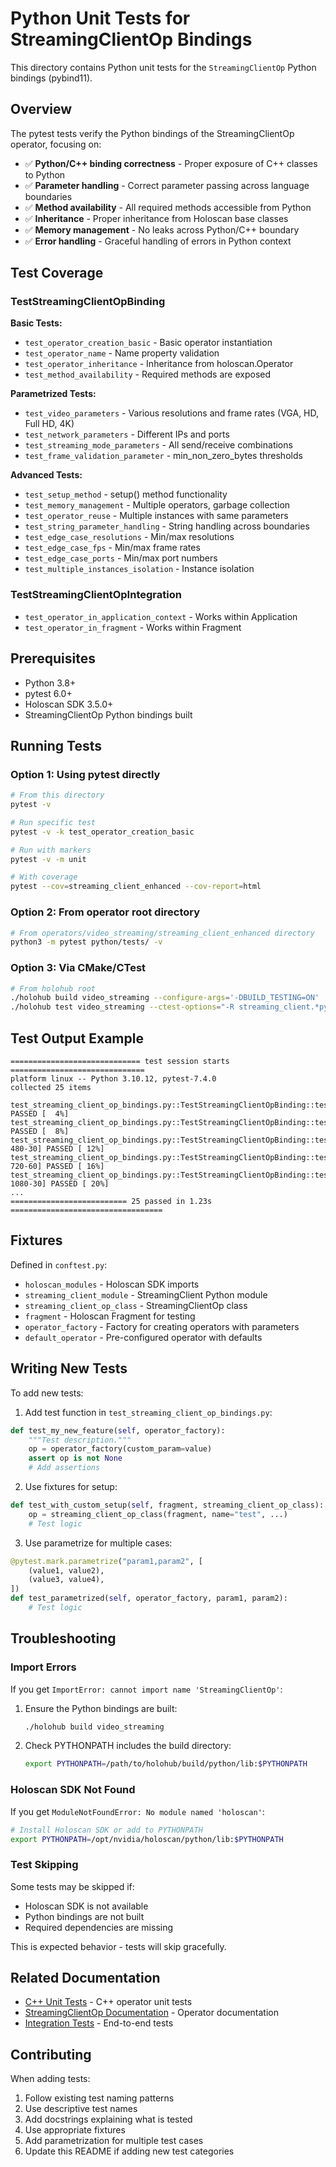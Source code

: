 # Python Unit Tests for StreamingClientOp Bindings

This directory contains Python unit tests for the `StreamingClientOp` Python bindings (pybind11).

## Overview

The pytest tests verify the Python bindings of the StreamingClientOp operator, focusing on:

- ✅ **Python/C++ binding correctness** - Proper exposure of C++ classes to Python
- ✅ **Parameter handling** - Correct parameter passing across language boundaries  
- ✅ **Method availability** - All required methods accessible from Python
- ✅ **Inheritance** - Proper inheritance from Holoscan base classes
- ✅ **Memory management** - No leaks across Python/C++ boundary
- ✅ **Error handling** - Graceful handling of errors in Python context

## Test Coverage

### TestStreamingClientOpBinding

**Basic Tests:**
- `test_operator_creation_basic` - Basic operator instantiation
- `test_operator_name` - Name property validation
- `test_operator_inheritance` - Inheritance from holoscan.Operator
- `test_method_availability` - Required methods are exposed

**Parametrized Tests:**
- `test_video_parameters` - Various resolutions and frame rates (VGA, HD, Full HD, 4K)
- `test_network_parameters` - Different IPs and ports
- `test_streaming_mode_parameters` - All send/receive combinations
- `test_frame_validation_parameter` - min_non_zero_bytes thresholds

**Advanced Tests:**
- `test_setup_method` - setup() method functionality
- `test_memory_management` - Multiple operators, garbage collection
- `test_operator_reuse` - Multiple instances with same parameters
- `test_string_parameter_handling` - String handling across boundaries
- `test_edge_case_resolutions` - Min/max resolutions
- `test_edge_case_fps` - Min/max frame rates
- `test_edge_case_ports` - Min/max port numbers
- `test_multiple_instances_isolation` - Instance isolation

### TestStreamingClientOpIntegration

- `test_operator_in_application_context` - Works within Application
- `test_operator_in_fragment` - Works within Fragment

## Prerequisites

- Python 3.8+
- pytest 6.0+
- Holoscan SDK 3.5.0+
- StreamingClientOp Python bindings built

## Running Tests

### Option 1: Using pytest directly

```bash
# From this directory
pytest -v

# Run specific test
pytest -v -k test_operator_creation_basic

# Run with markers
pytest -v -m unit

# With coverage
pytest --cov=streaming_client_enhanced --cov-report=html
```

### Option 2: From operator root directory

```bash
# From operators/video_streaming/streaming_client_enhanced directory
python3 -m pytest python/tests/ -v
```

### Option 3: Via CMake/CTest

```bash
# From holohub root
./holohub build video_streaming --configure-args='-DBUILD_TESTING=ON'
./holohub test video_streaming --ctest-options="-R streaming_client.*pytest"
```

## Test Output Example

```
============================= test session starts ==============================
platform linux -- Python 3.10.12, pytest-7.4.0
collected 25 items

test_streaming_client_op_bindings.py::TestStreamingClientOpBinding::test_operator_creation_basic PASSED [  4%]
test_streaming_client_op_bindings.py::TestStreamingClientOpBinding::test_operator_name PASSED [  8%]
test_streaming_client_op_bindings.py::TestStreamingClientOpBinding::test_video_parameters[640-480-30] PASSED [ 12%]
test_streaming_client_op_bindings.py::TestStreamingClientOpBinding::test_video_parameters[1280-720-60] PASSED [ 16%]
test_streaming_client_op_bindings.py::TestStreamingClientOpBinding::test_video_parameters[1920-1080-30] PASSED [ 20%]
...
========================== 25 passed in 1.23s ==================================
```

## Fixtures

Defined in `conftest.py`:

- `holoscan_modules` - Holoscan SDK imports
- `streaming_client_module` - StreamingClient Python module
- `streaming_client_op_class` - StreamingClientOp class
- `fragment` - Holoscan Fragment for testing
- `operator_factory` - Factory for creating operators with parameters
- `default_operator` - Pre-configured operator with defaults

## Writing New Tests

To add new tests:

1. Add test function in `test_streaming_client_op_bindings.py`:
```python
def test_my_new_feature(self, operator_factory):
    """Test description."""
    op = operator_factory(custom_param=value)
    assert op is not None
    # Add assertions
```

2. Use fixtures for setup:
```python
def test_with_custom_setup(self, fragment, streaming_client_op_class):
    op = streaming_client_op_class(fragment, name="test", ...)
    # Test logic
```

3. Use parametrize for multiple cases:
```python
@pytest.mark.parametrize("param1,param2", [
    (value1, value2),
    (value3, value4),
])
def test_parametrized(self, operator_factory, param1, param2):
    # Test logic
```

## Troubleshooting

### Import Errors

If you get `ImportError: cannot import name 'StreamingClientOp'`:

1. Ensure the Python bindings are built:
   ```bash
   ./holohub build video_streaming
   ```

2. Check PYTHONPATH includes the build directory:
   ```bash
   export PYTHONPATH=/path/to/holohub/build/python/lib:$PYTHONPATH
   ```

### Holoscan SDK Not Found

If you get `ModuleNotFoundError: No module named 'holoscan'`:

```bash
# Install Holoscan SDK or add to PYTHONPATH
export PYTHONPATH=/opt/nvidia/holoscan/python/lib:$PYTHONPATH
```

### Test Skipping

Some tests may be skipped if:
- Holoscan SDK is not available
- Python bindings are not built
- Required dependencies are missing

This is expected behavior - tests will skip gracefully.

## Related Documentation

- [C++ Unit Tests](../../tests/README.md) - C++ operator unit tests
- [StreamingClientOp Documentation](../../README.md) - Operator documentation
- [Integration Tests](../../../../../applications/video_streaming/TESTING.md) - End-to-end tests

## Contributing

When adding tests:
1. Follow existing test naming patterns
2. Use descriptive test names
3. Add docstrings explaining what is tested
4. Use appropriate fixtures
5. Add parametrization for multiple test cases
6. Update this README if adding new test categories

